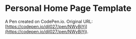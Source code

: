 # Personal Home Page  Template

A Pen created on CodePen.io. Original URL: [https://codepen.io/dil027/pen/NWyBjYj](https://codepen.io/dil027/pen/NWyBjYj).

